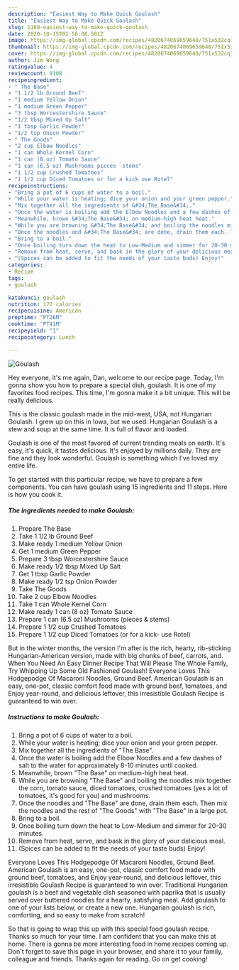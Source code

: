 ```yaml
---
description: "Easiest Way to Make Quick Goulash"
title: "Easiest Way to Make Quick Goulash"
slug: 1188-easiest-way-to-make-quick-goulash
date: 2020-10-15T02:56:08.581Z
image: https://img-global.cpcdn.com/recipes/4820674069659648/751x532cq70/goulash-recipe-main-photo.jpg
thumbnail: https://img-global.cpcdn.com/recipes/4820674069659648/751x532cq70/goulash-recipe-main-photo.jpg
cover: https://img-global.cpcdn.com/recipes/4820674069659648/751x532cq70/goulash-recipe-main-photo.jpg
author: Jim Wong
ratingvalue: 4
reviewcount: 9108
recipeingredient:
- " The Base"
- "1 1/2 lb Ground Beef"
- "1 medium Yellow Onion"
- "1 medium Green Pepper"
- "3 tbsp Worcestershire Sauce"
- "1/2 tbsp Mixed Up Salt"
- "1 tbsp Garlic Powder"
- "1/2 tsp Onion Powder"
- " The Goods"
- "2 cup Elbow Noodles"
- "1 can Whole Kernel Corn"
- "1 can (8 oz) Tomato Sauce"
- "1 can (6.5 oz) Mushrooms pieces  stems"
- "1 1/2 cup Crushed Tomatoes"
- "1 1/2 cup Diced Tomatoes or for a kick use Rotel"
recipeinstructions:
- "Bring a pot of 6 cups of water to a boil."
- "While your water is heating; dice your onion and your green pepper."
- "Mix together all the ingredients of &#34;The Base&#34;."
- "Once the water is boiling add the Elbow Noodles and a few dashes of salt to the water for approximately 8-10 minutes until cooked."
- "Meanwhile, brown &#34;The Base&#34; on medium-high heat heat."
- "While you are browning &#34;The Base&#34; and boiling the noodles mix together the corn, tomato sauce, diced tomatoes, crushed tomatoes (yes a lot of tomatoes, it&#39;s good for you) and mushrooms."
- "Once the noodles and &#34;The Base&#34; are done, drain them each. Then mix the noodles and the rest of &#34;The Goods&#34; with &#34;The Base&#34; in a large pot."
- "Bring to a boil."
- "Once boiling turn down the heat to Low-Medium and simmer for 20-30 minutes."
- "Remove from heat, serve, and bask in the glory of your delicious meal."
- "(Spices can be added to fit the needs of your taste buds) Enjoy!"
categories:
- Recipe
tags:
- goulash

katakunci: goulash 
nutrition: 177 calories
recipecuisine: American
preptime: "PT26M"
cooktime: "PT41M"
recipeyield: "1"
recipecategory: Lunch

---
```



![Goulash](https://img-global.cpcdn.com/recipes/4820674069659648/751x532cq70/goulash-recipe-main-photo.jpg)

Hey everyone, it's me again, Dan, welcome to our recipe page. Today, I'm gonna show you how to prepare a special dish, goulash. It is one of my favorites food recipes. This time, I'm gonna make it a bit unique. This will be really delicious.

This is the classic goulash made in the mid-west, USA, not Hungarian Goulash. I grew up on this in Iowa, but we used. Hungarian Goulash is a stew and soup at the same time. It is full of flavor and loaded.

Goulash is one of the most favored of current trending meals on earth. It's easy, it's quick, it tastes delicious. It's enjoyed by millions daily. They are fine and they look wonderful. Goulash is something which I've loved my entire life.


To get started with this particular recipe, we have to prepare a few components. You can have goulash using 15 ingredients and 11 steps. Here is how you cook it.

<!--inarticleads1-->

##### The ingredients needed to make Goulash:

1. Prepare  The Base
1. Take 1 1/2 lb Ground Beef
1. Make ready 1 medium Yellow Onion
1. Get 1 medium Green Pepper
1. Prepare 3 tbsp Worcestershire Sauce
1. Make ready 1/2 tbsp Mixed Up Salt
1. Get 1 tbsp Garlic Powder
1. Make ready 1/2 tsp Onion Powder
1. Take  The Goods
1. Take 2 cup Elbow Noodles
1. Take 1 can Whole Kernel Corn
1. Make ready 1 can (8 oz) Tomato Sauce
1. Prepare 1 can (6.5 oz) Mushrooms (pieces &amp; stems)
1. Prepare 1 1/2 cup Crushed Tomatoes
1. Prepare 1 1/2 cup Diced Tomatoes (or for a kick- use Rotel)


But in the winter months, the version I&#39;m after is the rich, hearty, rib-sticking Hungarian-American version, made with big chunks of beef, carrots, and. When You Need An Easy Dinner Recipe That Will Please The Whole Family, Try Whipping Up Some Old Fashioned Goulash! Everyone Loves This Hodgepodge Of Macaroni Noodles, Ground Beef. American Goulash is an easy, one-pot, classic comfort food made with ground beef, tomatoes, and Enjoy year-round, and delicious leftover, this irresistible Goulash Recipe is guaranteed to win over. 

<!--inarticleads2-->

##### Instructions to make Goulash:

1. Bring a pot of 6 cups of water to a boil.
1. While your water is heating; dice your onion and your green pepper.
1. Mix together all the ingredients of &#34;The Base&#34;.
1. Once the water is boiling add the Elbow Noodles and a few dashes of salt to the water for approximately 8-10 minutes until cooked.
1. Meanwhile, brown &#34;The Base&#34; on medium-high heat heat.
1. While you are browning &#34;The Base&#34; and boiling the noodles mix together the corn, tomato sauce, diced tomatoes, crushed tomatoes (yes a lot of tomatoes, it&#39;s good for you) and mushrooms.
1. Once the noodles and &#34;The Base&#34; are done, drain them each. Then mix the noodles and the rest of &#34;The Goods&#34; with &#34;The Base&#34; in a large pot.
1. Bring to a boil.
1. Once boiling turn down the heat to Low-Medium and simmer for 20-30 minutes.
1. Remove from heat, serve, and bask in the glory of your delicious meal.
1. (Spices can be added to fit the needs of your taste buds) Enjoy!


Everyone Loves This Hodgepodge Of Macaroni Noodles, Ground Beef. American Goulash is an easy, one-pot, classic comfort food made with ground beef, tomatoes, and Enjoy year-round, and delicious leftover, this irresistible Goulash Recipe is guaranteed to win over. Traditional Hungarian goulash is a beef and vegetable dish seasoned with paprika that is usually served over buttered noodles for a hearty, satisfying meal. Add goulash to one of your lists below, or create a new one. Hungarian goulash is rich, comforting, and so easy to make from scratch! 

So that is going to wrap this up with this special food goulash recipe. Thanks so much for your time. I am confident that you can make this at home. There is gonna be more interesting food in home recipes coming up. Don't forget to save this page in your browser, and share it to your family, colleague and friends. Thanks again for reading. Go on get cooking!
